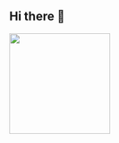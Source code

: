 ## Hi there 👋

<img height="180em" src="https://github-readme-stats.vercel.app/api/top-langs/?username=kezia-santanna&layout=compact&langs_count=9&theme=chartreuse-dark"/>
